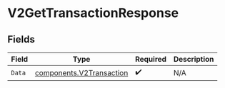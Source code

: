 # V2GetTransactionResponse


## Fields

| Field                                                                | Type                                                                 | Required                                                             | Description                                                          |
| -------------------------------------------------------------------- | -------------------------------------------------------------------- | -------------------------------------------------------------------- | -------------------------------------------------------------------- |
| `Data`                                                               | [components.V2Transaction](../../models/components/v2transaction.md) | :heavy_check_mark:                                                   | N/A                                                                  |